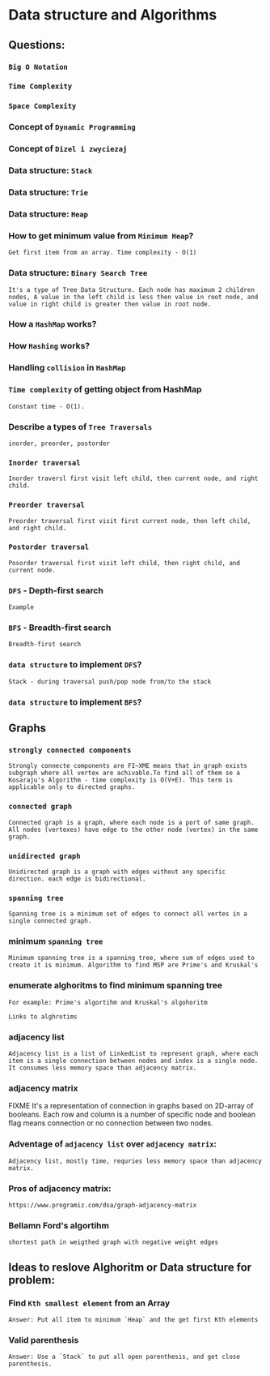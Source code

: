 # Data structure and Algorithms

## Questions:

### `Big O Notation`
### `Time Complexity`
### `Space Complexity`
### Concept of `Dynamic Programming`
### Concept of `Dizel i zwyciezaj`
### Data structure: `Stack`
### Data structure: `Trie`
### Data structure: `Heap`
### How to get minimum value from `Minimum Heap`?
    Get first item from an array. Time complexity - O(1)

### Data structure: `Binary Search Tree`
    It's a type of Tree Data Structure. Each node has maximum 2 children nodes, A value in the left child is less then value in root node, and value in right child is greater then value in root node. 

### How a `HashMap` works?
### How `Hashing` works?
### Handling `collision` in `HashMap`
### `Time complexity` of getting object from HashMap
    Constant time - O(1).

### Describe a types of `Tree Traversals`
    inorder, preorder, postorder

### `Inorder traversal`
    Inorder traversl first visit left child, then current node, and right child.

### `Preorder traversal`
    Preorder traversal first visit first current node, then left child, and right child.

### `Postorder traversal`
    Posorder traversal first visit left child, then right child, and current node.

### `DFS` - Depth-first search
    Example

### `BFS` - Breadth-first search 
    Breadth-first search

### `data structure` to implement `DFS`?
    Stack - during traversal push/pop node from/to the stack

### `data structure` to implement `BFS`?

## Graphs

### `strongly connected components`
    Strongly connecte components are FI~XME means that in graph exists subgraph where all vertex are achivable.To find all of them se a Kosaraju's Algorithm - time complexity is O(V+E). This term is applicable only to directed graphs.

### `connected graph`
    Connected graph is a graph, where each node is a port of same graph. All nodes (vertexes) have edge to the other node (vertex) in the same graph.

### `unidirected graph`
    Unidirected graph is a graph with edges without any specific direction. each edge is bidirectional.

### `spanning tree`
    Spanning tree is a minimum set of edges to connect all vertes in a single connected graph. 

### minimum `spanning tree`
    Minimum spanning tree is a spanning tree, where sum of edges used to create it is minimum. Algorithm to find MSP are Prime's and Kruskal's 

### enumerate alghoritms to find minimum spanning tree
    For example: Prime's algortihm and Kruskal's algohoritm

    Links to alghrotims

### adjacency list
    Adjacency list is a list of LinkedList to represent graph, where each item is a single connection between nodes and index is a single node. It consumes less memory space than adjacency matrix.

### adjacency matrix
   FIXME It's a representation of connection in graphs based on 2D-array of booleans. Each row and column is a number of specific node and boolean flag means connection or no connection between two nodes. 

### Adventage of `adjacency list` over `adjacency matrix`:
    Adjacency list, mostly time, requries less memory space than adjacency matrix.


### Pros of adjacency matrix:
    https://www.programiz.com/dsa/graph-adjacency-matrix
    

### Bellamn Ford's algortihm
    shortest path in weigthed graph with negative weight edges
    
## Ideas to reslove Alghoritm or Data structure for problem:

### Find `Kth smallest element` from an Array
    Answer: Put all item to minimum `Heap` and the get first Kth elements

### Valid parenthesis
    Answer: Use a `Stack` to put all open parenthesis, and get close parenthesis.  


